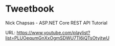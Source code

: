 # Tweetbook

Nick Chapsas - ASP.NET Core REST API Tutorial

URL: https://www.youtube.com/playlist?list=PLUOequmGnXxOgmSDWU7Tl6iQTsOtyjtwU
